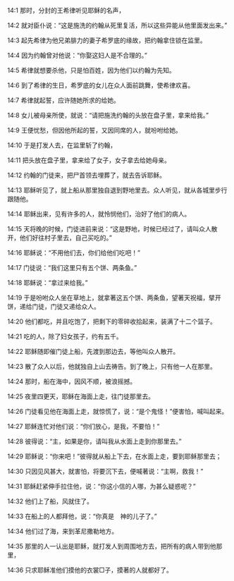 <a id="1"></a>14:1  那时，分封的王希律听见耶稣的名声，  

<a id="2"></a>14:2  就对臣仆说：“这是施洗的约翰从死里复活，所以这些异能从他里面发出来。”  

<a id="3"></a>14:3  起先希律为他兄弟腓力的妻子希罗底的缘故，把约翰拿住锁在监里。  

<a id="4"></a>14:4  因为约翰曾对他说：“你娶这妇人是不合理的。”　  

<a id="5"></a>14:5  希律就想要杀他，只是怕百姓，因为他们以约翰为先知。  

<a id="6"></a>14:6  到了希律的生日，希罗底的女儿在众人面前跳舞，使希律欢喜。  

<a id="7"></a>14:7  希律就起誓，应许随她所求的给她。  

<a id="8"></a>14:8  女儿被母亲所使，就说：“请把施洗约翰的头放在盘子里，拿来给我。”  

<a id="9"></a>14:9  王便忧愁，但因他所起的誓，又因同席的人，就吩咐给她。  

<a id="10"></a>14:10  于是打发人去，在监里斩了约翰，  

<a id="11"></a>14:11  把头放在盘子里，拿来给了女子，女子拿去给她母亲。  

<a id="12"></a>14:12  约翰的门徒来，把尸首领去埋葬了，就去告诉耶稣。  

<a id="13"></a>14:13  耶稣听见了，就上船从那里独自退到野地里去。众人听见，就从各城里步行跟随他。  

<a id="14"></a>14:14  耶稣出来，见有许多的人，就怜悯他们，治好了他们的病人。  

<a id="15"></a>14:15  天将晚的时候，门徒进前来说：“这是野地，时候已经过了，请叫众人散开，他们好往村子里去，自己买吃的。”  

<a id="16"></a>14:16  耶稣说：“不用他们去，你们给他们吃吧！”  

<a id="17"></a>14:17  门徒说：“我们这里只有五个饼、两条鱼。”  

<a id="18"></a>14:18  耶稣说：“拿过来给我。”  

<a id="19"></a>14:19  于是吩咐众人坐在草地上，就拿著这五个饼、两条鱼，望著天祝福，擘开饼，递给门徒，门徒又递给众人。  

<a id="20"></a>14:20  他们都吃，并且吃饱了，把剩下的零碎收拾起来，装满了十二个篮子。  

<a id="21"></a>14:21  吃的人，除了妇女孩子，约有五千。  

<a id="22"></a>14:22  耶稣随即催门徒上船，先渡到那边去，等他叫众人散开。  

<a id="23"></a>14:23  散了众人以后，他就独自上山去祷告。到了晚上，只有他一人在那里。  

<a id="24"></a>14:24  那时，船在海中，因风不顺，被浪摇撼。  

<a id="25"></a>14:25  夜里四更天，耶稣在海面上走，往门徒那里去。  

<a id="26"></a>14:26  门徒看见他在海面上走，就惊慌了，说：“是个鬼怪！”便害怕，喊叫起来。  

<a id="27"></a>14:27  耶稣连忙对他们说：“你们放心，是我，不要怕！”  

<a id="28"></a>14:28  彼得说：“主，如果是你，请叫我从水面上走到你那里去。”  

<a id="29"></a>14:29  耶稣说：“你来吧！”彼得就从船上下去，在水面上走，要到耶稣那里去；  

<a id="30"></a>14:30  只因见风甚大，就害怕，将要沉下去，便喊著说：“主啊，救我！”  

<a id="31"></a>14:31  耶稣赶紧伸手拉住他，说：“你这小信的人哪，为甚么疑惑呢？”  

<a id="32"></a>14:32  他们上了船，风就住了。  

<a id="33"></a>14:33  在船上的人都拜他，说：“你真是　神的儿子了。”  

<a id="34"></a>14:34  他们过了海，来到革尼撒勒地方。  

<a id="35"></a>14:35  那里的人一认出是耶稣，就打发人到周围地方去，把所有的病人带到他那里，  

<a id="36"></a>14:36  只求耶稣准他们摸他的衣裳□子，摸著的人就都好了。  
